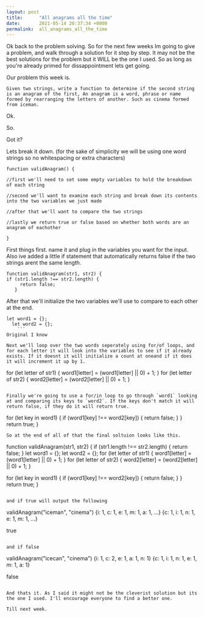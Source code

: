 ```yaml
---
layout: post
title:      "All anagrams all the time"
date:       2021-05-14 20:37:34 +0000
permalink:  all_anagrams_all_the_time
---
```



Ok back to the problem solving. So for the next few weeks Im going to give a problem, and walk through a solution for it step by step. It may not be the best solutions for the problem but it WILL be the one I used. So as long as you're already primed for dissappointment lets get going. 

Our problem this week is.

```
Given two strings, write a function to determine if the second string is an anagram of the first, An anagram is a word, phrase or name formed by rearranging the letters of another. Such as cinema formed from iceman.

```

Ok.

So.

Got it?

Lets break it down. (for the sake of simplicity we will be using one word strings so no whitespacing or extra characters)

```
function validAnagram() {

//first we'll need to set some empty variables to hold the breakdown of each string

//second we'll want to examine each string and break down its contents into the two variables we just made

//after that we'll want to compare the two strings

//lastly we return true or false based on whether both words are an anagram of eachother 

}
```

First things first. name it and plug in the variables you want for the input. Also ive added a little if statement that automatically returns false if the two strings arent the same length.

```
function validAnagram(str1, str2) {
if (str1.length !== str2.length) {
     return false;
   }
```
After that we'll initialize the two variables we'll use to compare to each other at the end.

```
let word1 = {};
  let word2 = {};
	```
Original I know

Next we'll loop over the two words seperately using for/of loops, and for each letter it will look into the variables to see if it already exists. If it doesnt it will initialize a count at oneand if it does it will increment it up by 1.

```
for (let letter of str1) {
    word1[letter] = (word1[letter] || 0) + 1;
  }
  for (let letter of str2) {
    word2[letter] = (word2[letter] || 0) + 1;
  }
```

Finally we're going to use a for/in loop to go through `word1` looking at and comparing its keys to `word2`. If the keys don't match it will return false, if they do it will return true.

```
for (let key in word1) {
    if (word1[key] !== word2[key]) {
      return false;
    }
  }
  return true;
}
```
So at the end of all of that the final soltuion looks like this.

```
function validAnagram(str1, str2) {
  if (str1.length !== str2.length) {
    return false;
  }
  let word1 = {};
  let word2 = {};
  for (let letter of str1) {
    word1[letter] = (word1[letter] || 0) + 1;
  }
  for (let letter of str2) {
    word2[letter] = (word2[letter] || 0) + 1;
  }

  for (let key in word1) {
    if (word1[key] !== word2[key]) {
      return false;
    }
  }
  return true;
}
```

and if true will output the following

```
 validAnagram("iceman", "cinema")
 {i: 1, c: 1, e: 1, m: 1, a: 1, …}
 {c: 1, i: 1, n: 1, e: 1, m: 1, …}
 
true
```

and if false

```
validAnagram("icecan", "cinema")
 {i: 1, c: 2, e: 1, a: 1, n: 1}
 {c: 1, i: 1, n: 1, e: 1, m: 1, a: 1}
 
false
```

And thats it. As I said it might not be the cleverist solution but its the one I used. I'll encourage everyone to find a better one. 

Till next week.






